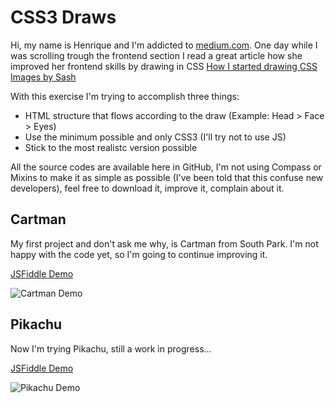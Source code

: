 # CSS3 Draws

Hi, my name is Henrique and I'm addicted to [medium.com](http://medium.com). One day while I was scrolling trough the 
frontend section I read a great article how she improved her frontend skills by drawing in CSS [How I started drawing CSS Images by Sash](https://blog.prototypr.io/how-i-started-drawing-css-images-3fd878675c89#.chbo6ng09)

With this exercise I'm trying to accomplish three things:
* HTML structure that flows according to the draw (Example: Head > Face > Eyes)
* Use the minimum possible and only CSS3 (I'll try not to use JS)
* Stick to the most realistc version possible

All the source codes are available here in GitHub, I'm not using Compass or Mixins to make it as simple as possible 
(I've been told that this confuse new developers), feel free to download it, improve it, complain about it.

## Cartman 

My first project and don't ask me why, is Cartman from South Park. I'm not happy with the code yet, so I'm going to 
continue improving it.

[JSFiddle Demo](https://jsfiddle.net/shadowlik/puvs9v3z/)

![Cartman Demo](https://box.everhelper.me/attachment/799184/9e6b6aea-f240-4982-bf0b-d81aec4db99d/521472-lgGbKnOuDfyq20qr/screen.jpeg)

## Pikachu

Now I'm trying Pikachu, still a work in progress...

[JSFiddle Demo](https://jsfiddle.net/shadowlik/p1b3vqgf/)

![Pikachu Demo](http://i.imgur.com/54LPXAe.png?1)
